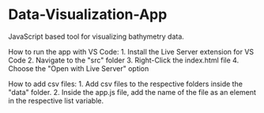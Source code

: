 # Data-Visualization-App

JavaScript based tool for visualizing bathymetry data.

   How to run the app with VS Code:
		1. Install the Live Server extension for VS Code
		2. Navigate to the "src" folder
      3. Right-Click the index.html file
      4. Choose the "Open with Live Server" option

   How to add csv files:
      1. Add csv files to the respective folders inside the "data" folder.
      2. Inside the app.js file, add the name of the file as an element in the respective list variable.
